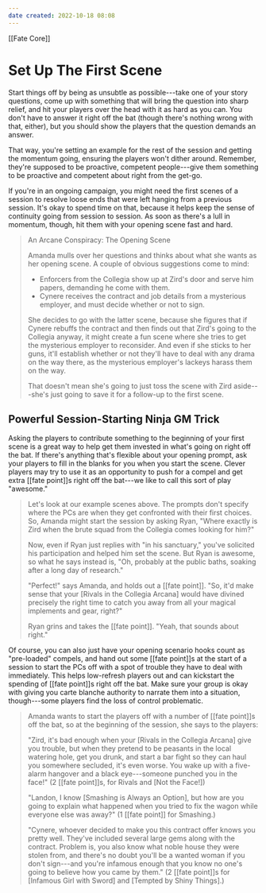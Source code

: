 ```yaml
---
date created: 2022-10-18 08:08
---
```


[[Fate Core]]

# Set Up The First Scene

Start things off by being as unsubtle as possible---take one of your story questions, come up with something that will bring the question into sharp relief, and hit your players over the head with it as hard as you can. You don't have to answer it right off the bat (though there's nothing wrong with that, either), but you should show the players that the question demands an answer.

That way, you're setting an example for the rest of the session and getting the momentum going, ensuring the players won't dither around. Remember, they're supposed to be proactive, competent people---give them something to be proactive and competent about right from the get-go.

If you're in an ongoing campaign, you might need the first scenes of a session to resolve loose ends that were left hanging from a previous session. It's okay to spend time on that, because it helps keep the sense of continuity going from session to session. As soon as there's a lull in momentum, though, hit them with your opening scene fast and hard.

> An Arcane Conspiracy: The Opening Scene
>
> Amanda mulls over her questions and thinks about what she wants as her opening scene. A couple of obvious suggestions come to mind:
>
> - Enforcers from the Collegia show up at Zird's door and serve him papers, demanding he come with them.
> - Cynere receives the contract and job details from a mysterious employer, and must decide whether or not to sign.
>
> She decides to go with the latter scene, because she figures that if Cynere rebuffs the contract and then finds out that Zird's going to the Collegia anyway, it might create a fun scene where she tries to get the mysterious employer to reconsider. And even if she sticks to her guns, it'll establish whether or not they'll have to deal with any drama on the way there, as the mysterious employer's lackeys harass them on the way.
>
> That doesn't mean she's going to just toss the scene with Zird aside---she's just going to save it for a follow-up to the first scene.

## Powerful Session-Starting Ninja GM Trick

Asking the players to contribute something to the beginning of your first scene is a great way to help get them invested in what's going on right off the bat. If there's anything that's flexible about your opening prompt, ask your players to fill in the blanks for you when you start the scene. Clever players may try to use it as an opportunity to push for a compel and get extra [[fate point]]s right off the bat---we like to call this sort of play "awesome."

> Let's look at our example scenes above. The prompts don't specify where the PCs are when they get confronted with their first choices. So, Amanda might start the session by asking Ryan, "Where exactly is Zird when the brute squad from the Collegia comes looking for him?"
>
> Now, even if Ryan just replies with "in his sanctuary," you've solicited his participation and helped him set the scene. But Ryan is awesome, so what he says instead is, "Oh, probably at the public baths, soaking after a long day of research."
>
> "Perfect!" says Amanda, and holds out a [[fate point]]. "So, it'd make sense that your [Rivals in the Collegia Arcana] would have divined precisely the right time to catch you away from all your magical implements and gear, right?"
>
> Ryan grins and takes the [[fate point]]. "Yeah, that sounds about right."

Of course, you can also just have your opening scenario hooks count as "pre-loaded" compels, and hand out some [[fate point]]s at the start of a session to start the PCs off with a spot of trouble they have to deal with immediately. This helps low-refresh players out and can kickstart the spending of [[fate point]]s right off the bat. Make sure your group is okay with giving you carte blanche authority to narrate them into a situation, though---some players find the loss of control problematic.

> Amanda wants to start the players off with a number of [[fate point]]s off the bat, so at the beginning of the session, she says to the players:
>
> "Zird, it's bad enough when your [Rivals in the Collegia Arcana] give you trouble, but when they pretend to be peasants in the local watering hole, get you drunk, and start a bar fight so they can haul you somewhere secluded, it's even worse. You wake up with a five-alarm hangover and a black eye---someone punched you in the face!" (2 [[fate point]]s, for Rivals and [Not the Face!])
>
> "Landon, I know [Smashing is Always an Option], but how are you going to explain what happened when you tried to fix the wagon while everyone else was away?" (1 [[fate point]] for Smashing.)
>
> "Cynere, whoever decided to make you this contract offer knows you pretty well. They've included several large gems along with the contract. Problem is, you also know what noble house they were stolen from, and there's no doubt you'll be a wanted woman if you don't sign---and you're infamous enough that you know no one's going to believe how you came by them." (2 [[fate point]]s for [Infamous Girl with Sword] and [Tempted by Shiny Things].)

